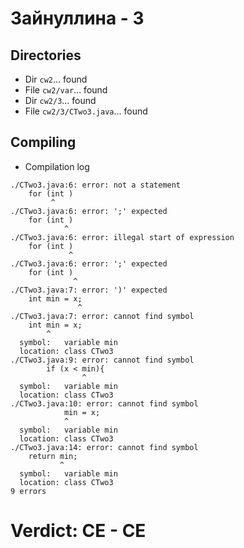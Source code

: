 # Зайнуллина - 3
## Directories
- Dir `cw2`... found
- File `cw2/var`... found
- Dir `cw2/3`... found
- File `cw2/3/CTwo3.java`... found
## Compiling
- Compilation log
```
./CTwo3.java:6: error: not a statement
    for (int )
         ^
./CTwo3.java:6: error: ';' expected
    for (int )
            ^
./CTwo3.java:6: error: illegal start of expression
    for (int )
             ^
./CTwo3.java:6: error: ';' expected
    for (int )
              ^
./CTwo3.java:7: error: ')' expected
    int min = x;
               ^
./CTwo3.java:7: error: cannot find symbol
    int min = x;
        ^
  symbol:   variable min
  location: class CTwo3
./CTwo3.java:9: error: cannot find symbol
        if (x < min){
                ^
  symbol:   variable min
  location: class CTwo3
./CTwo3.java:10: error: cannot find symbol
            min = x;
            ^
  symbol:   variable min
  location: class CTwo3
./CTwo3.java:14: error: cannot find symbol
    return min;
           ^
  symbol:   variable min
  location: class CTwo3
9 errors

```
# Verdict: **CE** - CE
